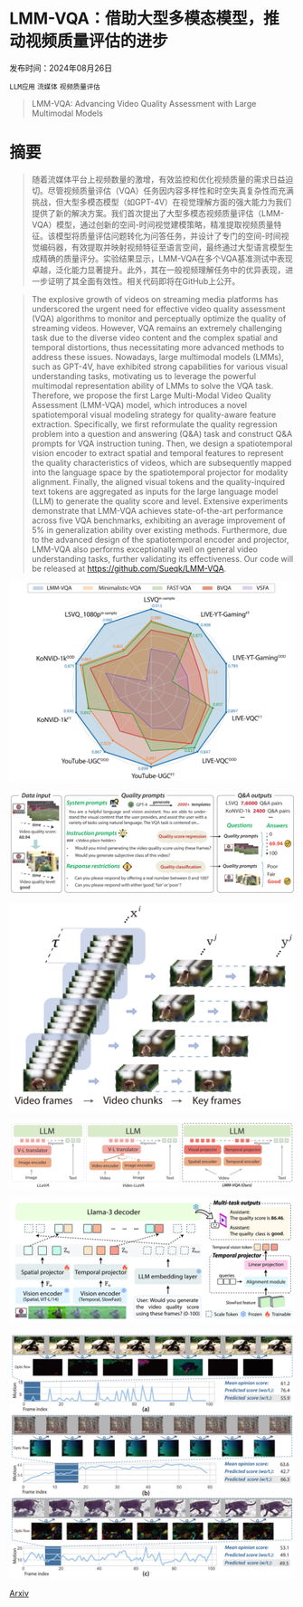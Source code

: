 # LMM-VQA：借助大型多模态模型，推动视频质量评估的进步

发布时间：2024年08月26日

`LLM应用` `流媒体` `视频质量评估`

> LMM-VQA: Advancing Video Quality Assessment with Large Multimodal Models

# 摘要

> 随着流媒体平台上视频数量的激增，有效监控和优化视频质量的需求日益迫切。尽管视频质量评估（VQA）任务因内容多样性和时空失真复杂性而充满挑战，但大型多模态模型（如GPT-4V）在视觉理解方面的强大能力为我们提供了新的解决方案。我们首次提出了大型多模态视频质量评估（LMM-VQA）模型，通过创新的空间-时间视觉建模策略，精准提取视频质量特征。该模型将质量评估问题转化为问答任务，并设计了专门的空间-时间视觉编码器，有效提取并映射视频特征至语言空间，最终通过大型语言模型生成精确的质量评分。实验结果显示，LMM-VQA在多个VQA基准测试中表现卓越，泛化能力显著提升。此外，其在一般视频理解任务中的优异表现，进一步证明了其全面有效性。相关代码即将在GitHub上公开。

> The explosive growth of videos on streaming media platforms has underscored the urgent need for effective video quality assessment (VQA) algorithms to monitor and perceptually optimize the quality of streaming videos. However, VQA remains an extremely challenging task due to the diverse video content and the complex spatial and temporal distortions, thus necessitating more advanced methods to address these issues. Nowadays, large multimodal models (LMMs), such as GPT-4V, have exhibited strong capabilities for various visual understanding tasks, motivating us to leverage the powerful multimodal representation ability of LMMs to solve the VQA task. Therefore, we propose the first Large Multi-Modal Video Quality Assessment (LMM-VQA) model, which introduces a novel spatiotemporal visual modeling strategy for quality-aware feature extraction. Specifically, we first reformulate the quality regression problem into a question and answering (Q&A) task and construct Q&A prompts for VQA instruction tuning. Then, we design a spatiotemporal vision encoder to extract spatial and temporal features to represent the quality characteristics of videos, which are subsequently mapped into the language space by the spatiotemporal projector for modality alignment. Finally, the aligned visual tokens and the quality-inquired text tokens are aggregated as inputs for the large language model (LLM) to generate the quality score and level. Extensive experiments demonstrate that LMM-VQA achieves state-of-the-art performance across five VQA benchmarks, exhibiting an average improvement of $5\%$ in generalization ability over existing methods. Furthermore, due to the advanced design of the spatiotemporal encoder and projector, LMM-VQA also performs exceptionally well on general video understanding tasks, further validating its effectiveness. Our code will be released at https://github.com/Sueqk/LMM-VQA.

![LMM-VQA：借助大型多模态模型，推动视频质量评估的进步](../../../paper_images/2408.14008/x1.png)

![LMM-VQA：借助大型多模态模型，推动视频质量评估的进步](../../../paper_images/2408.14008/x2.png)

![LMM-VQA：借助大型多模态模型，推动视频质量评估的进步](../../../paper_images/2408.14008/x3.png)

![LMM-VQA：借助大型多模态模型，推动视频质量评估的进步](../../../paper_images/2408.14008/x4.png)

![LMM-VQA：借助大型多模态模型，推动视频质量评估的进步](../../../paper_images/2408.14008/x5.png)

![LMM-VQA：借助大型多模态模型，推动视频质量评估的进步](../../../paper_images/2408.14008/x6.png)

[Arxiv](https://arxiv.org/abs/2408.14008)